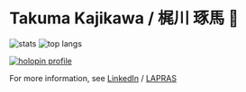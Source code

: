 # Takuma Kajikawa / 梶川 琢馬 🦄 
<p align="left">
  <img alt="stats" max-height="140px" src="https://github-readme-stats.vercel.app/api?username=valbeat&count_private=true&show_icons=true&theme=gotham&hide_title=true&include_all_commits=true&hide_border=true&line_height=24&hide_rank=true" />
  <img alt="top langs" max-height="140px" src="https://github-readme-stats.vercel.app/api/top-langs/?username=valbeat&hide_title=true&theme=gotham&layout=compact&hide_border=true&langs_count=10&hide=html,css" />
</p>
<a href="https://holopin.io/@valbeat"><img alt="holopin profile" max-height="170px" src="https://holopin.me/valbeat" /></a>

For more information, see [LinkedIn](https://www.linkedin.com/in/takuma-kajikawa-bb2b4986) / [LAPRAS](https://lapras.com/public/GWMZACW)
